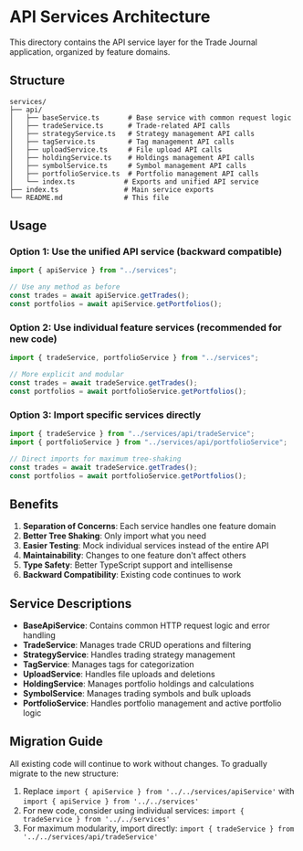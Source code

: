 # API Services Architecture

This directory contains the API service layer for the Trade Journal application, organized by feature domains.

## Structure

```
services/
├── api/
│   ├── baseService.ts       # Base service with common request logic
│   ├── tradeService.ts      # Trade-related API calls
│   ├── strategyService.ts   # Strategy management API calls
│   ├── tagService.ts        # Tag management API calls
│   ├── uploadService.ts     # File upload API calls
│   ├── holdingService.ts    # Holdings management API calls
│   ├── symbolService.ts     # Symbol management API calls
│   ├── portfolioService.ts  # Portfolio management API calls
│   └── index.ts            # Exports and unified API service
├── index.ts                # Main service exports
└── README.md               # This file
```

## Usage

### Option 1: Use the unified API service (backward compatible)

```typescript
import { apiService } from "../services";

// Use any method as before
const trades = await apiService.getTrades();
const portfolios = await apiService.getPortfolios();
```

### Option 2: Use individual feature services (recommended for new code)

```typescript
import { tradeService, portfolioService } from "../services";

// More explicit and modular
const trades = await tradeService.getTrades();
const portfolios = await portfolioService.getPortfolios();
```

### Option 3: Import specific services directly

```typescript
import { tradeService } from "../services/api/tradeService";
import { portfolioService } from "../services/api/portfolioService";

// Direct imports for maximum tree-shaking
const trades = await tradeService.getTrades();
const portfolios = await portfolioService.getPortfolios();
```

## Benefits

1. **Separation of Concerns**: Each service handles one feature domain
2. **Better Tree Shaking**: Only import what you need
3. **Easier Testing**: Mock individual services instead of the entire API
4. **Maintainability**: Changes to one feature don't affect others
5. **Type Safety**: Better TypeScript support and intellisense
6. **Backward Compatibility**: Existing code continues to work

## Service Descriptions

- **BaseApiService**: Contains common HTTP request logic and error handling
- **TradeService**: Manages trade CRUD operations and filtering
- **StrategyService**: Handles trading strategy management
- **TagService**: Manages tags for categorization
- **UploadService**: Handles file uploads and deletions
- **HoldingService**: Manages portfolio holdings and calculations
- **SymbolService**: Manages trading symbols and bulk uploads
- **PortfolioService**: Handles portfolio management and active portfolio logic

## Migration Guide

All existing code will continue to work without changes. To gradually migrate to the new structure:

1. Replace `import { apiService } from '../../services/apiService'` with `import { apiService } from '../../services'`
2. For new code, consider using individual services: `import { tradeService } from '../../services'`
3. For maximum modularity, import directly: `import { tradeService } from '../../services/api/tradeService'`
